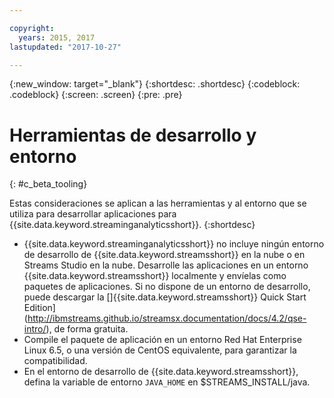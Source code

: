 ```yaml
---

copyright:
  years: 2015, 2017
lastupdated: "2017-10-27"

---
```


<!-- Attribute definitions -->
{:new_window: target="_blank"}
{:shortdesc: .shortdesc}
{:codeblock: .codeblock}
{:screen: .screen}
{:pre: .pre}

# Herramientas de desarrollo y entorno
{: #c_beta_tooling}


Estas consideraciones se aplican a las herramientas y al entorno que se utiliza para desarrollar aplicaciones para {{site.data.keyword.streaminganalyticsshort}}.
{:shortdesc}


* {{site.data.keyword.streaminganalyticsshort}} no incluye ningún entorno de desarrollo de {{site.data.keyword.streamsshort}} en la nube o en Streams Studio en la nube. Desarrolle las aplicaciones en un entorno {{site.data.keyword.streamsshort}} localmente y envíelas como paquetes de aplicaciones. Si no dispone de un entorno de desarrollo, puede descargar la []{{site.data.keyword.streamsshort}} Quick Start Edition](http://ibmstreams.github.io/streamsx.documentation/docs/4.2/qse-intro/), de forma gratuita.
* Compile el paquete de aplicación en un entorno Red Hat Enterprise Linux 6.5, o una versión de CentOS equivalente, para garantizar la compatibilidad.
* En el entorno de desarrollo de {{site.data.keyword.streamsshort}}, defina la variable de entorno `JAVA_HOME` en $STREAMS_INSTALL/java.
